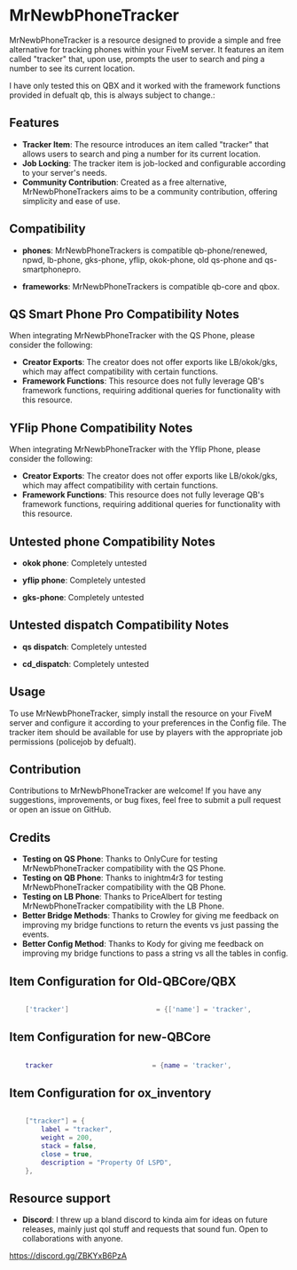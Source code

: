 # MrNewbPhoneTracker

MrNewbPhoneTracker is a resource designed to provide a simple and free alternative for tracking phones within your FiveM server. It features an item called "tracker" that, upon use, prompts the user to search and ping a number to see its current location.

I have only tested this on QBX and it worked with the framework functions provided in defualt qb, this is always subject to change.:

## Features

- **Tracker Item**: The resource introduces an item called "tracker" that allows users to search and ping a number for its current location.
- **Job Locking**: The tracker item is job-locked and configurable according to your server's needs.
- **Community Contribution**: Created as a free alternative, MrNewbPhoneTrackers aims to be a community contribution, offering simplicity and ease of use.

## Compatibility

- **phones**: MrNewbPhoneTrackers is compatible qb-phone/renewed, npwd, lb-phone, gks-phone, yflip, okok-phone, old qs-phone and qs-smartphonepro.

- **frameworks**: MrNewbPhoneTrackers is compatible qb-core and qbox.

## QS Smart Phone Pro Compatibility Notes

When integrating MrNewbPhoneTracker with the QS Phone, please consider the following:

- **Creator Exports**: The creator does not offer exports like LB/okok/gks, which may affect compatibility with certain functions.
- **Framework Functions**: This resource does not fully leverage QB's framework functions, requiring additional queries for functionality with this resource.

## YFlip Phone Compatibility Notes

When integrating MrNewbPhoneTracker with the Yflip Phone, please consider the following:

- **Creator Exports**: The creator does not offer exports like LB/okok/gks, which may affect compatibility with certain functions.
- **Framework Functions**: This resource does not fully leverage QB's framework functions, requiring additional queries for functionality with this resource.

## Untested phone Compatibility Notes

- **okok phone**: Completely untested

- **yflip phone**: Completely untested

- **gks-phone**: Completely untested

## Untested dispatch Compatibility Notes

- **qs dispatch**: Completely untested

- **cd_dispatch**: Completely untested

## Usage

To use MrNewbPhoneTracker, simply install the resource on your FiveM server and configure it according to your preferences in the Config file. 
The tracker item should be available for use by players with the appropriate job permissions (policejob by defualt).

## Contribution

Contributions to MrNewbPhoneTracker are welcome! If you have any suggestions, improvements, or bug fixes, feel free to submit a pull request or open an issue on GitHub.

## Credits

- **Testing on QS Phone**: Thanks to OnlyCure for testing MrNewbPhoneTracker compatibility with the QS Phone.
- **Testing on QB Phone**: Thanks to inightm4r3 for testing MrNewbPhoneTracker compatibility with the QB Phone.
- **Testing on LB Phone**: Thanks to PriceAlbert for testing MrNewbPhoneTracker compatibility with the LB Phone.
- **Better Bridge Methods**: Thanks to Crowley for giving me feedback on improving my bridge functions to return the events vs just passing the events.
- **Better Config Method**: Thanks to Kody for giving me feedback on improving my bridge functions to pass a string vs all the tables in config.


## Item Configuration for Old-QBCore/QBX
```lua

	['tracker'] 				 	 = {['name'] = 'tracker', 						['label'] = 'tracker', 		    	 			 ['weight'] = 200, 		['type'] = 'item', 		['image'] = 'tracker.png', 					['unique'] = true,		['useable'] = true, 	['shouldClose'] = true,	   ['combinable'] = nil,                     ['description'] = 'Property Of LSPD'},

```

## Item Configuration for new-QBCore
```lua

	tracker							= {name = 'tracker',							label = 'tracker',								weight = 200,         	type = 'item',         	image = 'tracker.png',						unique = true,        	useable = true,     	shouldClose = true,       	combinable = nil,                     	description = 'Property Of LSPD'},

```

## Item Configuration for ox_inventory
```lua

	["tracker"] = {
		label = "tracker",
		weight = 200,
		stack = false,
		close = true,
		description = "Property Of LSPD",
	},

```
## Resource support

- **Discord**: I threw up a bland discord to kinda aim for ideas on future releases, mainly just qol stuff and requests that sound fun. Open to collaborations with anyone.

https://discord.gg/ZBKYxB6PzA

